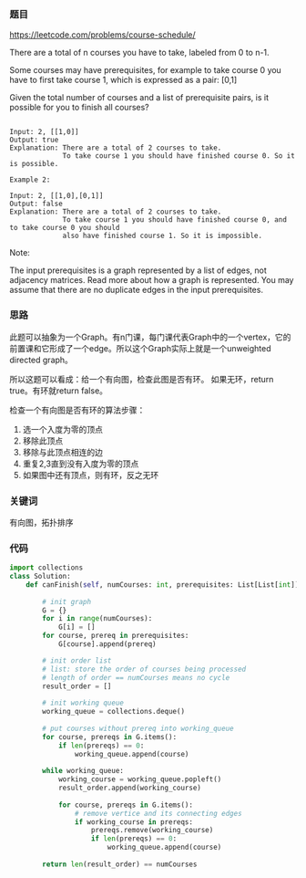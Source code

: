 ### 题目
https://leetcode.com/problems/course-schedule/

There are a total of n courses you have to take, labeled from 0 to n-1.

Some courses may have prerequisites, for example to take course 0 you have to first take course 1, which is expressed as a pair: [0,1]

Given the total number of courses and a list of prerequisite pairs, is it possible for you to finish all courses?

```Example 1:

Input: 2, [[1,0]] 
Output: true
Explanation: There are a total of 2 courses to take. 
             To take course 1 you should have finished course 0. So it is possible.
```
```
Example 2:

Input: 2, [[1,0],[0,1]]
Output: false
Explanation: There are a total of 2 courses to take. 
             To take course 1 you should have finished course 0, and to take course 0 you should
             also have finished course 1. So it is impossible.
```

Note:

The input prerequisites is a graph represented by a list of edges, not adjacency matrices. Read more about how a graph is represented.
You may assume that there are no duplicate edges in the input prerequisites.

### 思路
此题可以抽象为一个Graph。有n门课，每门课代表Graph中的一个vertex，它的前置课和它形成了一个edge。所以这个Graph实际上就是一个unweighted directed graph。

所以这题可以看成：给一个有向图，检查此图是否有环。
如果无环，return true。有环就return false。

检查一个有向图是否有环的算法步骤：
1. 选一个入度为零的顶点
2. 移除此顶点
3. 移除与此顶点相连的边
4. 重复2,3直到没有入度为零的顶点
5. 如果图中还有顶点，则有环，反之无环

### 关键词
有向图，拓扑排序

### 代码
```py
import collections
class Solution:
    def canFinish(self, numCourses: int, prerequisites: List[List[int]]) -> bool:
        
        # init graph
        G = {}
        for i in range(numCourses):
            G[i] = []
        for course, prereq in prerequisites:
            G[course].append(prereq)

        # init order list 
        # list: store the order of courses being processed
        # length of order == numCourses means no cycle
        result_order = []
        
        # init working queue
        working_queue = collections.deque()
        
        # put courses without prereq into working_queue
        for course, prereqs in G.items():
            if len(prereqs) == 0:
                working_queue.append(course)
        
        while working_queue:
            working_course = working_queue.popleft()
            result_order.append(working_course)
            
            for course, prereqs in G.items():
                # remove vertice and its connecting edges
                if working_course in prereqs:
                    prereqs.remove(working_course)
                    if len(prereqs) == 0:
                        working_queue.append(course)
                        
        return len(result_order) == numCourses
```
